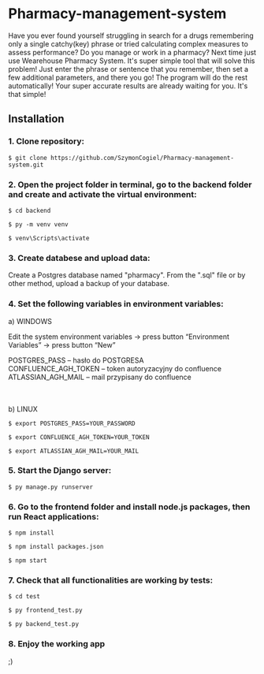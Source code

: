 # Pharmacy-management-system

Have you ever found yourself struggling in search for a drugs remembering only a single catchy(key) phrase 
or tried calculating complex measures to assess performance? Do you manage or work in a pharmacy?
Next time just use Wearehouse Pharmacy System. It's super simple tool that will solve this problem!
Just enter the phrase or sentence that you remember, then set a few additional parameters, and there you go!
The program will do the rest automatically! Your super accurate results are already waiting for you. It's that simple!


## Installation

### 1. Clone repository:

```
$ git clone https://github.com/SzymonCogiel/Pharmacy-management-system.git
```

### 2. Open the project folder in terminal, go to the backend folder and create and activate the virtual environment:

```
$ cd backend
```
```
$ py -m venv venv
```

```
$ venv\Scripts\activate
```

### 3. Create databese and upload data:


Create a Postgres database named "pharmacy".
From the ".sql" file or by other method, upload a backup of your database.


### 4. Set the following variables in environment variables:


a)	WINDOWS


Edit the system environment variables -> press button “Environment Variables” -> press button “New”


POSTGRES_PASS – hasło do POSTGRESA
<br />
CONFLUENCE_AGH_TOKEN – token autoryzacyjny do confluence
<br />
ATLASSIAN_AGH_MAIL – mail przypisany do confluence

<br />

<br />
b)	LINUX

```
$ export POSTGRES_PASS=YOUR_PASSWORD
```

```
$ export CONFLUENCE_AGH_TOKEN=YOUR_TOKEN
```

```
$ export ATLASSIAN_AGH_MAIL=YOUR_MAIL
```
### 5. Start the Django server:

```
$ py manage.py runserver
```

### 6. Go to the frontend folder and install node.js packages, then run React applications:

```
$ npm install
```

```
$ npm install packages.json
```

```
$ npm start
```

### 7. Check that all functionalities are working by tests:
```
$ cd test
```

```
$ py frontend_test.py
```

```
$ py backend_test.py
```

### 8. Enjoy the working app
;)
